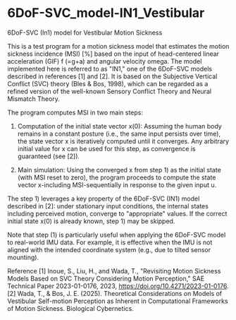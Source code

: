 # 6DoF-SVC_model-IN1_Vestibular
6DoF-SVC (In1) model for Vestibular Motion Sickness

This is a test program for a motion sickness model that estimates the motion sickness incidence (MSI) [%] based on the input of head-centered linear acceleration (GIF) f (=g+a) and angular velocity omega.
The model implemented here is referred to as "IN1," one of the 6DoF-SVC models described in references [1] and [2]. It is based on the Subjective Vertical Conflict (SVC) theory (Bles & Bos, 1998), which can be regarded as a refined version of the well-known Sensory Conflict Theory and Neural Mismatch Theory.

The program computes MSI in two main steps:

1) Computation of the initial state vector x(0):
Assuming the human body remains in a constant posture (i.e., the same input persists over time), the state vector x is iteratively computed until it converges. Any arbitrary initial value for x can be used for this step, as convergence is guaranteed (see [2]).

2) Main simulation:
Using the converged x from step 1) as the initial state (with MSI reset to zero), the program proceeds to compute the state vector x-including MSI-sequentially in response to the given input u.

The step 1) leverages a key property of the 6DoF-SVC (IN1) model described in [2]: under stationary input conditions, the internal states including perceived motion, converge to "appropriate" values. If the correct initial state x(0) is already known, step 1) may be skipped.

Note that step (1) is particularly useful when applying the 6DoF-SVC model to real-world IMU data. For example, it is effective when the IMU is not aligned with the intended coordinate system (e.g., due to tilted sensor mounting).

Reference
[1] Inoue, S., Liu, H., and Wada, T., "Revisiting Motion Sickness Models Based on SVC Theory Considering Motion Perception," SAE Technical Paper 2023-01-0176, 2023, https://doi.org/10.4271/2023-01-0176.
[2] Wada, T., & Bos, J. E. (2025). Theoretical Considerations on Models of Vestibular Self-motion Perception as Inherent in Computational Frameworks of Motion Sickness. Biological Cybernetics.
